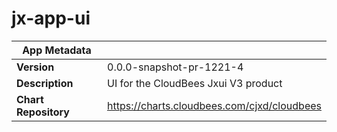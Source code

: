 # jx-app-ui

|App Metadata||
|---|---|
| **Version** | 0.0.0-snapshot-pr-1221-4 |
| **Description** | UI for the CloudBees Jxui V3 product |
| **Chart Repository** | https://charts.cloudbees.com/cjxd/cloudbees |
